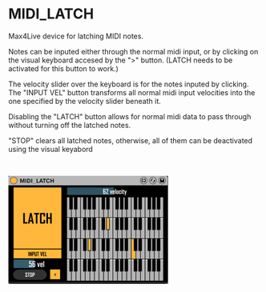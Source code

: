 # MIDI_LATCH
Max4Live device for latching MIDI notes.

Notes can be inputed either through the normal midi input, or by clicking on the visual keyboard accesed by the ">" button. (LATCH needs to be activated for this button to work.)

The velocity slider over the keyboard is for the notes inputed by clicking.
The "INPUT VEL" button transforms all normal midi input velocities into the one specified by the velocity slider beneath it.

Disabling the "LATCH" button allows for normal midi data to pass through without turning off the latched notes. 

"STOP" clears all latched notes, otherwise, all of them can be deactivated using the visual keyabord


<br/>

![](https://github.com/tfari/M4L-Projects/blob/main/MIDI_LATCH/midi_latch_interface.png)
<br/>
